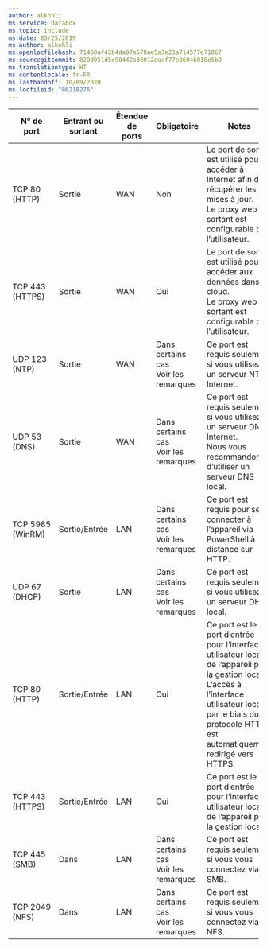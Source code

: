 ```yaml
---
author: alkohli
ms.service: databox
ms.topic: include
ms.date: 03/25/2019
ms.author: alkohli
ms.openlocfilehash: 71460af42b4da97a578ae5a3e23a714577e71867
ms.sourcegitcommit: 829d951d5c90442a38012daaf77e86046018e5b9
ms.translationtype: HT
ms.contentlocale: fr-FR
ms.lasthandoff: 10/09/2020
ms.locfileid: "86218276"
---
```

| N° de port| Entrant ou sortant | Étendue de ports| Obligatoire|   Notes |
|--------|-----|-----|-----------|----------|
| TCP 80 (HTTP)|Sortie|WAN |Non|Le port de sortie est utilisé pour accéder à Internet afin de récupérer les mises à jour. <br>Le proxy web sortant est configurable par l’utilisateur. |
| TCP 443 (HTTPS)|Sortie|WAN|Oui|Le port de sortie est utilisé pour accéder aux données dans le cloud.<br>Le proxy web sortant est configurable par l’utilisateur.|
| UDP 123 (NTP)|Sortie|WAN|Dans certains cas<br>Voir les remarques|Ce port est requis seulement si vous utilisez un serveur NTP Internet.  |   
| UDP 53 (DNS)|Sortie|WAN|Dans certains cas<br>Voir les remarques|Ce port est requis seulement si vous utilisez un serveur DNS Internet.<br>Nous vous recommandons d’utiliser un serveur DNS local. |
| TCP 5985 (WinRM)|Sortie/Entrée|LAN|Dans certains cas<br>Voir les remarques|Ce port est requis pour se connecter à l’appareil via PowerShell à distance sur HTTP.  |
| UDP 67 (DHCP)|Sortie|LAN|Dans certains cas<br>Voir les remarques|Ce port est requis seulement si vous utilisez un serveur DHCP local.  |
| TCP 80 (HTTP)|Sortie/Entrée|LAN|Oui|Ce port est le port d’entrée pour l’interface utilisateur locale de l’appareil pour la gestion locale. <br>L’accès à l’interface utilisateur locale par le biais du protocole HTTP est automatiquement redirigé vers HTTPS.  |
| TCP 443 (HTTPS)|Sortie/Entrée|LAN|Oui|Ce port est le port d’entrée pour l’interface utilisateur locale de l’appareil pour la gestion locale. |
| TCP 445 (SMB)|Dans|LAN|Dans certains cas<br>Voir les remarques|Ce port est requis seulement si vous vous connectez via SMB. |
| TCP 2049 (NFS)|Dans|LAN|Dans certains cas<br>Voir les remarques|Ce port est requis seulement si vous vous connectez via NFS. |
